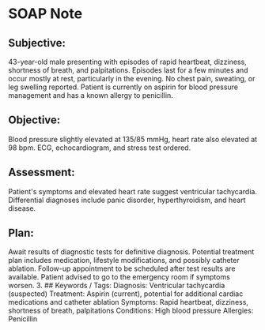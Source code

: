 # SOAP Note

## Subjective:
43-year-old male presenting with episodes of rapid heartbeat, dizziness, shortness of breath, and palpitations. Episodes last for a few minutes and occur mostly at rest, particularly in the evening. No chest pain, sweating, or leg swelling reported. Patient is currently on aspirin for blood pressure management and has a known allergy to penicillin.
## Objective:
Blood pressure slightly elevated at 135/85 mmHg, heart rate also elevated at 98 bpm. ECG, echocardiogram, and stress test ordered.
## Assessment:
Patient's symptoms and elevated heart rate suggest ventricular tachycardia. Differential diagnoses include panic disorder, hyperthyroidism, and heart disease.
## Plan:
Await results of diagnostic tests for definitive diagnosis. Potential treatment plan includes medication, lifestyle modifications, and possibly catheter ablation. Follow-up appointment to be scheduled after test results are available. Patient advised to go to the emergency room if symptoms worsen.
3. ## Keywords / Tags:
Diagnosis: Ventricular tachycardia (suspected)
Treatment: Aspirin (current), potential for additional cardiac medications and catheter ablation
Symptoms: Rapid heartbeat, dizziness, shortness of breath, palpitations
Conditions: High blood pressure
Allergies: Penicillin